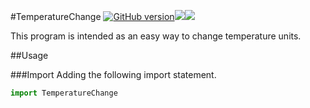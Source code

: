 #TemperatureChange
[![GitHub version](https://badge.fury.io/gh/guillempp%2FTemperatureChange.svg)](https://badge.fury.io/gh/guillempp%2FTemperatureChange)![](https://img.shields.io/badge/license-MIT-blue.svg?style=flat)![](https://img.shields.io/badge/license-MIT-blue.svg?style=flat)

This program is intended as an easy way to change temperature units.

##Usage

###Import
Adding the following import statement.
```python
import TemperatureChange
```
